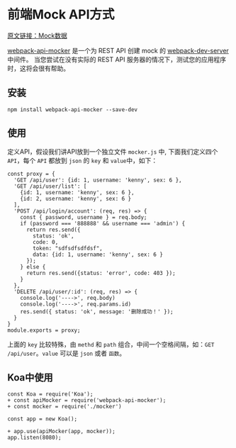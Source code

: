 # 前端Mock API方式

[原文链接：Mock数据](https://segmentfault.com/a/1190000013220134)

[webpack-api-mocker](https://github.com/jaywcjlove/webpack-api-mocker) 是一个为 REST API 创建 mock 的 [webpack-dev-server](https://github.com/webpack/webpack-dev-server) 中间件。 当您尝试在没有实际的 REST API 服务器的情况下，测试您的应用程序时，这将会很有帮助。

## 安装

```
npm install webpack-api-mocker --save-dev
```

## 使用

定义API，假设我们讲API放到一个独立文件 `mocker.js` 中, 下面我们定义四个 `API`，每个 `API` 都放到 `json` 的 `key` 和 `value`中，如下：

```
const proxy = {
  'GET /api/user': {id: 1, username: 'kenny', sex: 6 },
  'GET /api/user/list': [
    {id: 1, username: 'kenny', sex: 6 },
    {id: 2, username: 'kenny', sex: 6 }
  ],
  'POST /api/login/account': (req, res) => {
    const { password, username } = req.body;
    if (password === '888888' && username === 'admin') {
      return res.send({
        status: 'ok',
        code: 0,
        token: "sdfsdfsdfdsf",
        data: {id: 1, username: 'kenny', sex: 6 }
      });
    } else {
      return res.send({status: 'error', code: 403 });
    }
  },
  'DELETE /api/user/:id': (req, res) => {
    console.log('---->', req.body)
    console.log('---->', req.params.id)
    res.send({ status: 'ok', message: '删除成功！' });
  }
}
module.exports = proxy;
```

上面的 `key` 比较特殊，由 `methd` 和 `path` 组合，中间一个空格间隔，如：`GET /api/user`。`value` 可以是 `json` 或者 `函数`。

## Koa中使用

```
const Koa = require('Koa');
+ const apiMocker = require('webpack-api-mocker');
+ const mocker = require('./mocker')

const app = new Koa();

+ app.use(apiMocker(app, mocker));
app.listen(8080);
```